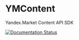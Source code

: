 # YMContent
Yandex.Market Content API SDK


[![Documentation Status](https://readthedocs.org/projects/ymcontent/badge/?version=latest)](http://ymcontent.readthedocs.io/en/latest/?badge=latest)

